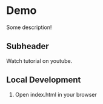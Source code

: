# Demo

Some description!


## Subheader

Watch tutorial on youtube.

## Local Development

1. Open index.html in your browser